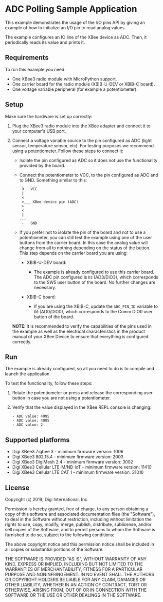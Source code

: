 ADC Polling Sample Application
==============================

This example demonstrates the usage of the I/O pins API by giving an example
of how to initialize an I/O pin to read analog values.

The example configures an IO line of the XBee device as ADC. Then, it
periodically reads its value and prints it.

Requirements
------------

To run this example you need:

* One XBee3 radio module with MicroPython support.
* One carrier board for the radio module (XBIB-U-DEV or XBIB-C board).
* One voltage variable peripheral (for example a potentiometer).

Setup
-----

Make sure the hardware is set up correctly:

1. Plug the XBee3 radio module into the XBee adapter and connect it to your
   computer's USB port.
2. Connect a voltage variable source to the pin configured as ADC (light
   sensor, temperature sensor, etc). For testing purposes we recommend using a
   potentiometer. Follow these steps to connect it:

     * Isolate the pin configured as ADC so it does not use the functionality
       provided by the board.
     * Connect the potentiometer to VCC, to the pin configured as ADC and to
       GND. Something similar to this:

            O   VCC
            |
            <
            >___ XBee device pin (ADC)
            >
            <
            |
           ---
            -   GND

     * If you prefer not to isolate the pin of the board and not to use a
       potentiometer, you can still test the example using one of the user
       buttons from the carrier board. In this case the analog value will
       change from all to nothing depending on the status of the button. This
       step depends on the carrier board you are using:

       * XBIB-U-DEV board:

         * The example is already configured to use this carrier board. The
           ADC pin configured is `D3` (AD3/DIO3), which corresponds to the
           SW5 user button of the board. No further changes are necessary.

       * XBIB-C board:

         * If you are using the XBIB-C, update the `ADC_PIN_ID` variable to
           `D0` (AD0/DIO0), which corresponds to the Comm DIO0 user button of
           the board.

   **NOTE**: It is recommended to verify the capabilities of the pins used in
   the example as well as the electrical characteristics in the product manual
   of your XBee Device to ensure that everything is configured correctly.

Run
---

The example is already configured, so all you need to do is to compile and
launch the application.

To test the functionality, follow these steps:

1. Rotate the potentiometer or press and release the corresponding user button
   in case you are not using a potentiometer.
2. Verify that the value displayed in the XBee REPL console is changing:

       - ADC value: 4095
       - ADC value: 4095
       - ADC value: 2

Supported platforms
-------------------

* Digi XBee3 Zigbee 3 - minimum firmware version: 1006
* Digi XBee3 802.15.4 - minimum firmware version: 2003
* Digi XBee3 DigiMesh 2.4 - minimum firmware version: 3002
* Digi XBee3 Cellular LTE-M/NB-IoT - minimum firmware version: 11410
* Digi XBee3 Cellular LTE CAT 1 - minimum firmware version: 31010

License
-------

Copyright (c) 2019, Digi International, Inc.

Permission is hereby granted, free of charge, to any person obtaining a copy
of this software and associated documentation files (the "Software"), to deal
in the Software without restriction, including without limitation the rights
to use, copy, modify, merge, publish, distribute, sublicense, and/or sell
copies of the Software, and to permit persons to whom the Software is
furnished to do so, subject to the following conditions:

The above copyright notice and this permission notice shall be included in all
copies or substantial portions of the Software.

THE SOFTWARE IS PROVIDED "AS IS", WITHOUT WARRANTY OF ANY KIND, EXPRESS OR
IMPLIED, INCLUDING BUT NOT LIMITED TO THE WARRANTIES OF MERCHANTABILITY,
FITNESS FOR A PARTICULAR PURPOSE AND NONINFRINGEMENT. IN NO EVENT SHALL THE
AUTHORS OR COPYRIGHT HOLDERS BE LIABLE FOR ANY CLAIM, DAMAGES OR OTHER
LIABILITY, WHETHER IN AN ACTION OF CONTRACT, TORT OR OTHERWISE, ARISING FROM,
OUT OF OR IN CONNECTION WITH THE SOFTWARE OR THE USE OR OTHER DEALINGS IN THE
SOFTWARE.
